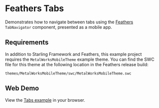 # Feathers Tabs

Demonstrates how to navigate between tabs using the [Feathers](http://feathersui.com/) `TabNavigator` component, presented as a mobile app.

## Requirements

In addition to Starling Framework and Feathers, this example project requires the `MetalWorksMobileTheme` example theme. You can find the SWC file for this theme at the following location in the Feathers release build:

	themes/MetalWorksMobileTheme/swc/MetalWorksMobileTheme.swc

## Web Demo

View the [Tabs example](http://feathersui.com/examples/tabs/) in your browser.